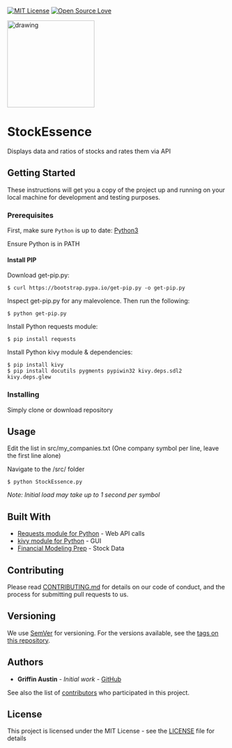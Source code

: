 [![MIT License](https://img.shields.io/badge/License-MIT-blue.svg)](https://opensource.org/licenses/MIT) [![Open Source Love](https://badges.frapsoft.com/os/v1/open-source.svg?v=103)](https://github.com/ellerbrock/open-source-badges/)

<img src="images/StockEssence_logo_enlarge.gif" alt="drawing" width="200px"/>

# StockEssence
Displays data and ratios of stocks and rates them via API

## Getting Started

These instructions will get you a copy of the project up and running on your local machine for development and testing purposes.

### Prerequisites

First, make sure `Python` is up to date:
[Python3](https://www.python.org/downloads/)

Ensure Python is in PATH

#### Install PIP
Download get-pip.py:
```
$ curl https://bootstrap.pypa.io/get-pip.py -o get-pip.py
```

Inspect get-pip.py for any malevolence. Then run the following:
```
$ python get-pip.py
```

Install Python requests module:
```
$ pip install requests
```
Install Python kivy module & dependencies:
```
$ pip install kivy
$ pip install docutils pygments pypiwin32 kivy.deps.sdl2 kivy.deps.glew
```

### Installing

Simply clone or download repository

## Usage
Edit the list in src/my_companies.txt (One company symbol per line, leave the first line alone)

Navigate to the /src/ folder
```
$ python StockEssence.py
```
*Note: Initial load may take up to 1 second per symbol*

## Built With

* [Requests module for Python](http://docs.python-requests.org/en/master/) - Web API calls
* [kivy module for Python](https://kivy.org/) - GUI
* [Financial Modeling Prep](https://financialmodelingprep.com/) - Stock Data

## Contributing

Please read [CONTRIBUTING.md](CONTRIBUTING.md) for details on our code of conduct, and the process for submitting pull requests to us.

## Versioning

We use [SemVer](http://semver.org/) for versioning. For the versions available, see the [tags on this repository](https://github.com/GriffinAustin/StockEssence/tags). 

## Authors

* **Griffin Austin** - *Initial work* - [GitHub](https://github.com/GriffinAustin)

See also the list of [contributors](https://github.com/GriffinAustin/StockEssence/graphs/contributors) who participated in this project.

## License

This project is licensed under the MIT License - see the [LICENSE](LICENSE) file for details

